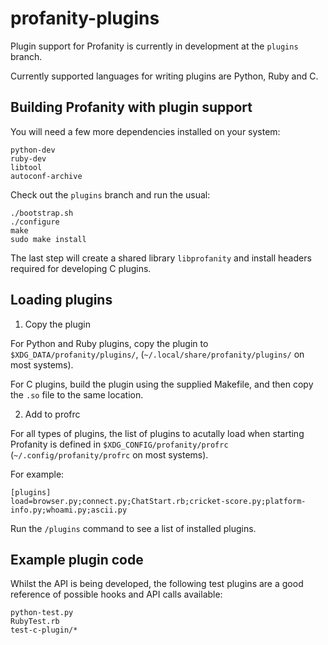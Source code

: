 profanity-plugins
=================

Plugin support for Profanity is currently in development at the `plugins` branch.

Currently supported languages for writing plugins are Python, Ruby and C.

Building Profanity with plugin support
--------------------------------------

You will need a few more dependencies installed on your system:

```
python-dev
ruby-dev
libtool
autoconf-archive
```

Check out the `plugins` branch and run the usual:

```
./bootstrap.sh
./configure
make
sudo make install
```

The last step will create a shared library `libprofanity` and install headers required for developing C plugins.

Loading plugins
---------------

1. Copy the plugin

For Python and Ruby plugins, copy the plugin to `$XDG_DATA/profanity/plugins/`, (`~/.local/share/profanity/plugins/` on most systems).

For C plugins, build the plugin using the supplied Makefile, and then copy the `.so` file to the same location.

2. Add to profrc

For all types of plugins, the list of plugins to acutally load when starting Profanity is defined in `$XDG_CONFIG/profanity/profrc` (`~/.config/profanity/profrc` on most systems).

For example:

```
[plugins]
load=browser.py;connect.py;ChatStart.rb;cricket-score.py;platform-info.py;whoami.py;ascii.py                   
```

Run the `/plugins` command to see a list of installed plugins.

Example plugin code
-------------------

Whilst the API is being developed, the following test plugins are a good reference of possible hooks and API calls available:

```
python-test.py
RubyTest.rb
test-c-plugin/*
```

